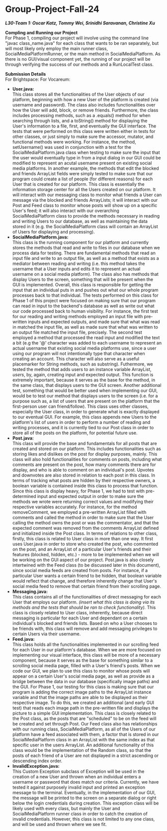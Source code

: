 # Group-Project-Fall-24 <br />
_**L30-Team 1: Oscar Katz, Tommy Wei, Srinidhi Saravanan, Christine Xu**_

**Compling and Running our Project** <br />
For Phase 1, compiling our project will involve using the command line "javac class_name.java" for each class that wants to be ran separately, but will most likely only employ the main runner class, SocialMediaPlatformRunner, or the main method in SocialMediaPlatform. As there is no GUI/visual component yet, the running of our project will be through verifying the success of our methods and a RunLocalTest class. 

**Submission Details** <br />
For Brightspace:
For Vocareum:

- **User.java:** <br />
This class stores all the functionalities of the User objects of our platform, beginning with how a new User of the platform is created (via username and password). The class also includes functionalities over how the User will add, block, or remove friends. Furthermore, the class includes processing methods, such as a .equals() method for when searching through lists, and a toString() method for displaying the User's information to a file, first, and eventually the GUI interface. The tests that were performed on this class were written either in tests for other classes, or just simply to make sure the accessor, mutator, and functional methods were working. For instance, the method, setUsername() was used in conjunction with a test for the SocialMediaPlatform.java class when testing to make sure the input that the user would eventually type in from a input dialog in our GUI could be modified to represent an acutal username present on existing social media platforms. In another example, the methods that edit the blocked and friends ArrayList fields were simply tested to make sure that our program could create a list of people (for different reasons) for each User that is created for our platform. This class is essentially the information storage center for all the Users created on our platform. It will interact with our messaging class to monitor what friends a User can message via the blocked and friends ArrayLists; it will interact with our Post and Feed class to monitor whose posts will show up on a specific User's feed; it will also interact with our overarching SocialMediaPlatform class to provide the methods necessary in reading and writing Users to our database, as well as maintaining the data stored in it (e.g. the SocialMediaPlatform class will contain an ArrayList of Users for displaying and processing).
- **SocialMediaPlatform.java:** <br />
This class is the running component for our platform and currently stores the methods that read and write to files in our database when we process data for testing. There are fundamental methods that read an input file and write to an output file, as well as a method that exists as a mediator between reading and writing (i.e. this method takes the username that a User inputs and edits it to represent an actual username on a social media platform). The class also has methods that display Users to the screen, something that will be present when the GUI is implemented. Overall, this class is responsible for getting the input that an individual puts in and pushes out what our whole program processes back to that individual. The tests performed on this class for Phase 1 of this project were focused on making sure that our program can read in input to the backend's database as well as write out what our code processed back to human visibility. For instance, the first test for our reading and writing methods employed an input file with pre-written inputs and expected outputs, and made sure that what was read in matched the input file, as well as made sure that what was written to an output file matched the input file, precisely. The second test employed a method that processed the read input and modified the text a bit (e.g the '@' character was added to each username to represent an actual username that existing social media platforms use, since a user using our program will not intentionally type that character when creating an account. This character will also serve as a useful placemarker for String methods, such as substring). Futhermore, we tested the method that adds users to an instance variable ArrayList, _users_, by, again, creating input and expected output. This function is extremely important, because it serves as the base for the method, in the same class, that displays users to the GUI screen. Another additional test, something that would be better used when implementing our GUI, would be to test our method that displays users to the screen (i.e. for a purpose such as, a list of users that are present on the platform that the first-person user can friend/follow). This class uses other classes, especially the User class, in order to generate what is exactly displayed to our eventual GUI. For example, this class appends new Users to the platform's list of users in order to perform a number of reading and writing processes, and it is currently tied to our Post class in order to store all of the posts on the platform, for potential future use.
- **Post.java:** <br />
This class will provide the base and fundamentals for all posts that are created and stored on our platform. This includes functionalities such as storing likes and dislikes on the post for display purposes, mainly. This class will also hold functionalities for comments on posts, including what comments are present on the post, how many comments there are for display, and who is able to comment on an individual's post. Upvotes and downvotes are also stored in relation to each post in this class. In terms of tracking what posts are hidden by their respective owners, a boolean variable is contained inside this class to process that function. Since this class is display heavy, for Phase 1, we had to test with pre-determined input and expected output in order to make sure the methods we wrote were returning correct values and modifying their respective variables accurately. For instance, for the method removeComment, we employed a pre-written ArrayList filled with comments and called the method in order to make sure that the User calling the method owns the post or was the commentator, and that the expected comment was removed from the comments ArrayList defined and initialized inside the Post class. In terms of relations to other class, firstly, this class is related to User class in more than one way. It first uses User.java in order to store who created the post, who commented on the post, and an ArrayList of a particular User's friends and their features (blocked, hidden, etc.) - more to be implemented when we will be working on the GUI aspect of our project. Post.java is also closely intertwined with the Feed class (to be discussed later in this document), since social media feeds are created from posts. For instance, if a particular User wants a certain friend to be hidden, that boolean variable would reflect that change, and therefore inherently change that User's social media feed to remove that certain friend from their scrolling page.
- **Messaging.java:** <br />
This class contains all of the functionalities of direct messaging for each User that employs our platform. _(insert what this class is doing via its methods and the tests that should be ran to check functionality)._ This class is closely related to User class, inherently, because direct messaging is particular for each User and dependant on a certain individual's blocked and friends lists. Based on who a User chooses to be friends with, this class will remove and add messaging privileges to certain Users via their username. 
- **Feed.java:** <br />
This class holds all the functionalities implemented in our scrolling feed for each User in our platform's database. When we are more focused on implementing our visual interface, this class will be more of a necessary component, because it serves as the base for something similar to a scrolling social media page, filled with a User's friend's posts. When we code our GUI, we plan to use this class to monitor whose posts will appear on a certain User's social media page, as well as provide as a bridge between the data in our database (specifically image paths) and the GUI. For Phase 1, our testing for this class is making sure that our program is adding the correct image paths to the ArrayList instance variable and that the image paths are able to be displayed as their respective image. To do this, we created an additional (and early GUI test) that reads each image path in the pre-written file and displays the picture to a simple GUI implementation. This class is closely related to the Post class, as the posts that are "scheduled" to be on the feed will be created and set through Post. Our Feed class also has relationships with our running class, SocialMediaPlatform, as all of the Users of our platform have a feed associated with them, a factor that is stored in our SocialMediaPlatform class in an ArrayList with the same index as that specific user in the users ArrayList. An additional functionality of this class would be the implementation of the Random class, so that the posts of each friend of a User are not displayed in a strict ascending or descending index order.
- **InvalidException.java:** <br />
This Custom Exception subclass of Exception will be used in the creation of a new User and thrown when an individual enters a username or password that does match our criteria. Currently, we have tested it against purposely invalid input and printed an exception message to the terminal. Eventually, in the implementation of our GUI, the message will be printed to the screen on a separate dialog or right below the login credentials during creation. This exception class will be likely used with every class, but mainly the User and SocialMediaPlatform runner class in order to catch the creation of invalid credentials. However, this class is not limited to any one class, and will be used and thrown where we see fit.
